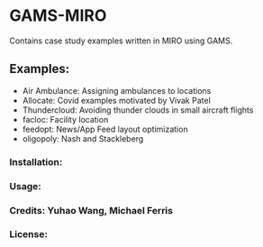 # GAMS-MIRO
Contains case study examples written in MIRO using GAMS.

## Examples:
* Air Ambulance: Assigning ambulances to locations
* Allocate: Covid examples motivated by Vivak Patel
* Thundercloud: Avoiding thunder clouds in small aircraft flights
* facloc: Facility location
* feedopt: News/App Feed layout optimization
* oligopoly: Nash and Stackleberg

### Installation:
### Usage:
### Credits: Yuhao Wang, Michael Ferris
### License:

